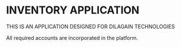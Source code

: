 # INVENTORY APPLICATION
THIS IS AN APPLICATION DESIGNED FOR DILAGAIN TECHNOLOGIES

All required accounts are incorporated in the platform.
